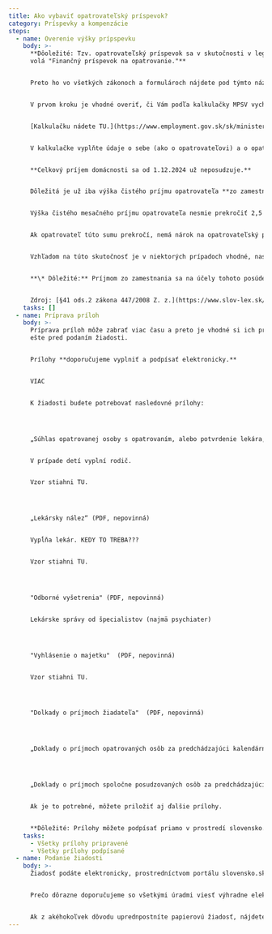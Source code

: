 ```yaml
---
title: Ako vybaviť opatrovateľský príspevok?
category: Príspevky a kompenzácie
steps:
  - name: Overenie výšky prípspevku
    body: >-
      **Dôoležité: Tzv. opatrovateľský príspevok sa v skutočnosti v legislatíve
      volá "Finančný príspevok na opatrovanie."**


      Preto ho vo všetkých zákonoch a formulároch nájdete pod týmto názvom.


      V prvom kroku je vhodné overiť, či Vám podľa kalkulačky MPSV vychádza nárok na opatrovateľský príspevok.


      [Kalkulačku nádete TU.](https://www.employment.gov.sk/sk/ministerstvo/vyskum-oblasti-prace-socialnych-veci-institut-socialnej-politiky/kalkulacka-penazneho-prispevku-opatrovanie-12-2024.html)


      V kalkulačke vyplňte údaje o sebe (ako o opatrovateľovi) a o opatrovaných osobách.


      **Celkový príjem domácnosti sa od 1.12.2024 už neposudzuje.** 


      Dôležitá je už iba výška čistého príjmu opatrovateľa **zo zamestnania*.**


      Výška čistého mesačného príjmu opatrovateľa nesmie prekročiť 2,5 násobok životného minima. V druhom polroku 2024 teda nesmie prekročiť **684.97€.** 


      Ak opatrovateľ túto sumu prekročí, nemá nárok na opatrovateľský príspevok.


      Vzhľadom na túto skutočnosť je v niektorých prípadoch vhodné, nastaviť si podľa toho príjema alebo zvoliť osobu, ktorá o príspevok požiada.


      **\* Dôležité:** Príjmom zo zamestnania sa na účely tohoto posúdenia okrem zamestnania rozumie napr. aj (štátny zamestnanecký pomer, výkon verejnej funkcie, čí príjem zo živnosti alebo slobodného povolania.


      Zdroj: [§41 ods.2 zákona 447/2008 Z. z.](https://www.slov-lex.sk/ezbierky-fe/pravne-predpisy/SK/ZZ/2008/447/20240701.html#paragraf-41.odsek-2)
    tasks: []
  - name: Príprava príloh
    body: >-
      Príprava príloh môže zabrať viac času a preto je vhodné si ich pripraviť
      ešte pred podaním žiadosti.


      Prílohy **doporučujeme vyplniť a podpísať elektronicky.**


      VIAC


      K žiadosti budete potrebovať nasledovné prílohy:




      „Súhlas opatrovanej osoby s opatrovaním, alebo potvrdenie lekára, že opatrovaný(á) nemôže takýto súhlas podpísať - POVINNÁ PRÍLOHA“ (PDF)


      V prípade detí vyplní rodič.


      Vzor stiahni TU.




      „Lekársky nález“ (PDF, nepovinná)


      Vypĺňa lekár. KEDY TO TREBA???


      Vzor stiahni TU.




      "Odborné vyšetrenia" (PDF, nepovinná)


      Lekárske správy od špecialistov (najmä psychiater)




      "Vyhlásenie o majetku"  (PDF, nepovinná)


      Vzor stiahni TU.




      "Dolkady o príjmoch žiadateľa"  (PDF, nepovinná)




      „Doklady o príjmoch opatrovaných osôb za predchádzajúci kalendárny rok“ (PDF, nepovinná)




      „Doklady o príjmoch spoločne posudzovaných osôb za predchádzajúci kalendárny rok“ (PDF, nepovinná)


      Ak je to potrebné, môžete priložiť aj ďalšie prílohy.


      **Dôležité: Prílohy môžete podpísať priamo v prostredí slovensko.sk - nie je nutné ich podpisovať vopred v inom programe.**
    tasks:
      - Všetky prílohy pripravené
      - Všetky prílohy podpísané
  - name: Podanie žiadosti
    body: >-
      Žiadosť podáte elektronicky, prostredníctvom portálu slovensko.sk TU.


      Prečo dôrazne doporučujeme so všetkými úradmi viesť výhradne elektronickú komunikáciu si prečítajte TU.


      Ak z akéhokoľvek dôvodu uprednpostníte papierovú žiadosť, nájdete ju TU. Pri podaji papierovej žiadosti, nemusí tento postup fungovať správne, papierové workflow netestujeme.
---
```


